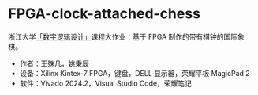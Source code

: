 # FPGA-clock-attached-chess

浙江大学[「数字逻辑设计」](https://guahao31.github.io/2025_DD/)课程大作业：基于 FPGA 制作的带有棋钟的国际象棋。

- 作者：王殊凡，姚秉辰
- 设备：Xilinx Kintex-7 FPGA，键盘，DELL 显示器，荣耀平板 MagicPad 2
- 软件：Vivado 2024.2，Visual Studio Code，荣耀笔记
